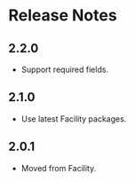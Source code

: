 # Release Notes

## 2.2.0

* Support required fields.

## 2.1.0

* Use latest Facility packages.

## 2.0.1

* Moved from Facility.
